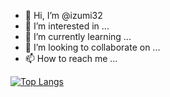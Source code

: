 - 👋 Hi, I’m @izumi32
- 👀 I’m interested in ...
- 🌱 I’m currently learning ...
- 💞️ I’m looking to collaborate on ...
- 📫 How to reach me ...

[![Top Langs](https://github-readme-stats.vercel.app/api/top-langs/?username=izumi32
)](https://github.com/anuraghazra/github-readme-stats)

